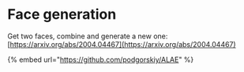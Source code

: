 # Face generation

Get two faces, combine and generate a new one: [https://arxiv.org/abs/2004.04467](https://arxiv.org/abs/2004.04467)



{% embed url="https://github.com/podgorskiy/ALAE" %}













